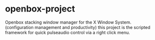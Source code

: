 # openbox-project
Openbox stacking window manager for the X Window System. (configuration management and productivity) 
this project is the scripted framework for quick pulseaudio control via a right click menu. 
